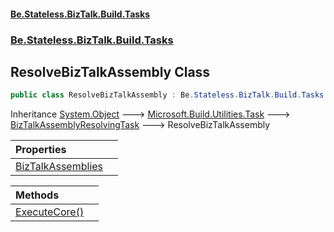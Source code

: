 #### [Be.Stateless.BizTalk.Build.Tasks](README.md 'README')
### [Be.Stateless.BizTalk.Build.Tasks](Be.Stateless.BizTalk.Build.Tasks.md 'Be.Stateless.BizTalk.Build.Tasks')

## ResolveBizTalkAssembly Class

```csharp
public class ResolveBizTalkAssembly : Be.Stateless.BizTalk.Build.Tasks.BizTalkAssemblyResolvingTask
```

Inheritance [System.Object](https://docs.microsoft.com/en-us/dotnet/api/System.Object 'System.Object') &#129106; [Microsoft.Build.Utilities.Task](https://docs.microsoft.com/en-us/dotnet/api/Microsoft.Build.Utilities.Task 'Microsoft.Build.Utilities.Task') &#129106; [BizTalkAssemblyResolvingTask](BizTalkAssemblyResolvingTask.md 'Be.Stateless.BizTalk.Build.Tasks.BizTalkAssemblyResolvingTask') &#129106; ResolveBizTalkAssembly

| Properties | |
| :--- | :--- |
| [BizTalkAssemblies](ResolveBizTalkAssembly.BizTalkAssemblies.md 'Be.Stateless.BizTalk.Build.Tasks.ResolveBizTalkAssembly.BizTalkAssemblies') | |

| Methods | |
| :--- | :--- |
| [ExecuteCore()](ResolveBizTalkAssembly.ExecuteCore().md 'Be.Stateless.BizTalk.Build.Tasks.ResolveBizTalkAssembly.ExecuteCore()') | |
